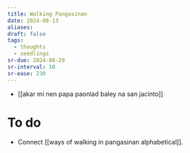```yaml
---
title: Walking Pangasinan
date: 2024-08-13
aliases: 
draft: false
tags:
  - thoughts
  - seedlings
sr-due: 2024-08-29
sr-interval: 10
sr-ease: 230
---
```


- [[akar mi nen papa paonlad baley na san jacinto]]

# To do

- Connect [[ways of walking in pangasinan alphabetical]].